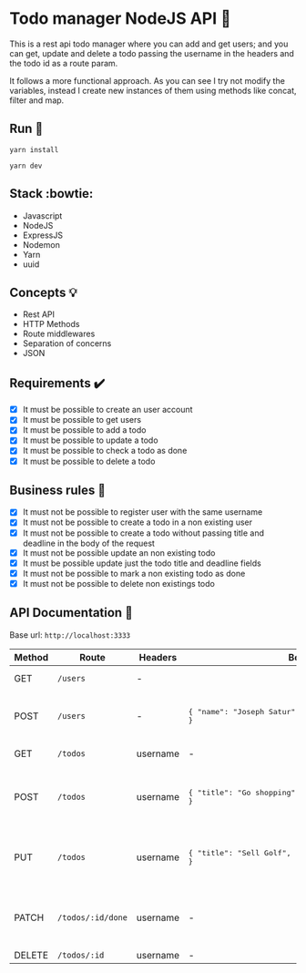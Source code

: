 # Todo manager NodeJS API :star2:

This is a rest api todo manager where you can add and get users; and you can get, update and delete a todo passing the username in the headers and the todo id as a route param.

It follows a more functional approach. As you can see I try not modify the variables, instead I create new instances of them using methods like concat, filter and map.

## Run :running:

`yarn install`

`yarn dev`

## Stack :bowtie:

- Javascript
- NodeJS
- ExpressJS
- Nodemon
- Yarn
- uuid

## Concepts :bulb:

- Rest API
- HTTP Methods
- Route middlewares
- Separation of concerns
- JSON

## Requirements :heavy_check_mark:

- [x] It must be possible to create an user account
- [x] It must be possible to get users
- [x] It must be possible to add a todo
- [x] It must be possible to update a todo
- [x] It must be possible to check a todo as done
- [x] It must be possible to delete a todo

## Business rules :briefcase:

- [x] It must not be possible to register user with the same username
- [x] It must not be possible to create a todo in a non existing user
- [x] It must not be possible to create a todo without passing title and deadline in the body of the request
- [x] It must not be possible update an non existing todo
- [x] It must be possible update just the todo title and deadline fields
- [x] It must not be possible to mark a non existing todo as done
- [x] It must not be possible to delete non existings todo

## API Documentation :page_with_curl:

Base url: `http://localhost:3333`

| Method | Route             | Headers  | Body                                                                        | Parameters | Return                                        |
| ------ | ----------------- | -------- | --------------------------------------------------------------------------- | ---------- | --------------------------------------------- |
| GET    | `/users`          | -        |                                                                             | -          | Array with users                              |
| POST   | `/users`          | -        | <pre lang="json">{ "name": "Joseph Satur", "username": "joseph" }</pre>     | -          | Object: id, name, username, todos[]           |
| GET    | `/todos`          | username | -                                                                           | -          | Array of todos                                |
| POST   | `/todos`          | username | <pre lang="json">{ "title": "Go shopping", "deadline": "2021-06-15" }</pre> | -          | Object: id, title, deadline, done, created_at |
| PUT    | `/todos`          | username | <pre lang="json">{ "title": "Sell Golf", "deadline": 2021-05-23 }</pre>     | -          | Object: id, title, deadline, done, created_at |
| PATCH  | `/todos/:id/done` | username | -                                                                           | -          | Object: id, title, deadline, done, created_at |
| DELETE | `/todos/:id`      | username | -                                                                           | -          | 200/400                                       |
